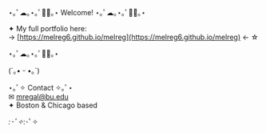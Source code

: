 ⋆｡ﾟ☁︎｡⋆｡ﾟ☾ﾟ｡⋆ Welcome! ⋆｡ﾟ☁︎｡⋆｡ﾟ☾ﾟ｡⋆

✦  My full portfolio here:  
→ [https://melreg6.github.io/melreg](https://melreg6.github.io/melreg) ← ☆

⋆｡ﾟ☁︎｡⋆｡ﾟ☾ﾟ｡⋆

 (´｡• ᵕ •｡`)  

⋆｡ﾟ✧ Contact ✧｡ﾟ⋆  
✉︎ mregal@bu.edu  
✦ Boston & Chicago based

*:･ﾟ✧*:･ﾟ✧
